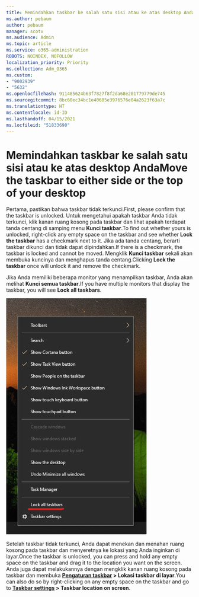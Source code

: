 ```yaml
---
title: Memindahkan taskbar ke salah satu sisi atau ke atas desktop Anda
ms.author: pebaum
author: pebaum
manager: scotv
ms.audience: Admin
ms.topic: article
ms.service: o365-administration
ROBOTS: NOINDEX, NOFOLLOW
localization_priority: Priority
ms.collection: Adm_O365
ms.custom:
- "9002939"
- "5632"
ms.openlocfilehash: 911485624b63f7827f8f2da68e201779779de745
ms.sourcegitcommit: 8bc60ec34bc1e40685e3976576e04a2623f63a7c
ms.translationtype: HT
ms.contentlocale: id-ID
ms.lasthandoff: 04/15/2021
ms.locfileid: "51833690"
---
```

# <a name="move-the-taskbar-to-either-side-or-the-top-of-your-desktop"></a><span data-ttu-id="b0fd4-102">Memindahkan taskbar ke salah satu sisi atau ke atas desktop Anda</span><span class="sxs-lookup"><span data-stu-id="b0fd4-102">Move the taskbar to either side or the top of your desktop</span></span>

<span data-ttu-id="b0fd4-103">Pertama, pastikan bahwa taskbar tidak terkunci.</span><span class="sxs-lookup"><span data-stu-id="b0fd4-103">First, please confirm that the taskbar is unlocked.</span></span> <span data-ttu-id="b0fd4-104">Untuk mengetahui apakah taskbar Anda tidak terkunci, klik kanan ruang kosong pada taskbar dan lihat apakah terdapat tanda centang di samping menu **Kunci taskbar**.</span><span class="sxs-lookup"><span data-stu-id="b0fd4-104">To find out whether yours is unlocked, right-click any empty space on the taskbar and see whether **Lock the taskbar** has a checkmark next to it.</span></span> <span data-ttu-id="b0fd4-105">Jika ada tanda centang, berarti taskbar dikunci dan tidak dapat dipindahkan.</span><span class="sxs-lookup"><span data-stu-id="b0fd4-105">If there is a checkmark, the taskbar is locked and cannot be moved.</span></span> <span data-ttu-id="b0fd4-106">Mengklik **Kunci taskbar** sekali akan membuka kuncinya dan menghapus tanda centang.</span><span class="sxs-lookup"><span data-stu-id="b0fd4-106">Clicking **Lock the taskbar** once will unlock it and remove the checkmark.</span></span>

<span data-ttu-id="b0fd4-107">Jika Anda memiliki beberapa monitor yang menampilkan taskbar, Anda akan melihat **Kunci semua taskbar**.</span><span class="sxs-lookup"><span data-stu-id="b0fd4-107">If you have multiple monitors that display the taskbar, you will see **Lock all taskbars**.</span></span>

![Mengunci semua taskbar](media/lock-all-taskbars.png)

<span data-ttu-id="b0fd4-109">Setelah taskbar tidak terkunci, Anda dapat menekan dan menahan ruang kosong pada taskbar dan menyeretnya ke lokasi yang Anda inginkan di layar.</span><span class="sxs-lookup"><span data-stu-id="b0fd4-109">Once the taskbar is unlocked, you can press and hold any empty space on the taskbar and drag it to the location you want on the screen.</span></span> <span data-ttu-id="b0fd4-110">Anda juga dapat melakukannya dengan mengklik kanan ruang kosong pada taskbar dan membuka **[Pengaturan taskbar](ms-settings:taskbar?activationSource=GetHelp) > Lokasi taskbar di layar**.</span><span class="sxs-lookup"><span data-stu-id="b0fd4-110">You can also do so by right-clicking on any empty space on the taskbar and go to **[Taskbar settings](ms-settings:taskbar?activationSource=GetHelp) > Taskbar location on screen**.</span></span>
